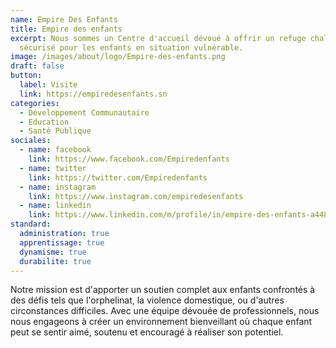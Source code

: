 ```yaml
---
name: Empire Des Enfants
title: Empire des enfants
excerpt: Nous sommes un Centre d'accueil dévoué à offrir un refuge chaleureux et
  sécurisé pour les enfants en situation vulnérable.
image: /images/about/logo/Empire-des-enfants.png
draft: false
button:
  label: Visite
  link: https://empiredesenfants.sn
categories:
  - Développement Communautaire
  - Education
  - Santé Publique
sociales:
  - name: facebook
    link: https://www.facebook.com/Empiredenfants
  - name: twitter
    link: https://twitter.com/Empiredenfants
  - name: instagram
    link: https://www.instagram.com/empiredesenfants
  - name: linkedin
    link: https://www.linkedin.com/m/profile/in/empire-des-enfants-a44889133
standard:
  administration: true
  apprentissage: true
  dynamisme: true
  durabilite: true
---
```


Notre mission est d'apporter un soutien complet aux enfants confrontés à des défis tels que l'orphelinat, la violence domestique, ou d'autres circonstances difficiles. Avec une équipe dévouée de professionnels, nous nous engageons à créer un environnement bienveillant où chaque enfant peut se sentir aimé, soutenu et encouragé à réaliser son potentiel.